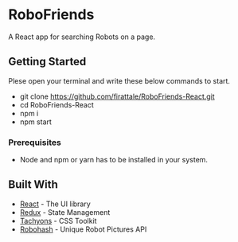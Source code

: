 # RoboFriends

A React app for searching Robots on a page.

## Getting Started

Plese open your terminal and write these below commands to start.

* git clone https://github.com/firattale/RoboFriends-React.git
* cd RoboFriends-React
* npm i
* npm start

### Prerequisites

* Node and npm or yarn has to be installed in your system.

## Built With

* [React](https://reactjs.org/) - The UI library
* [Redux](https://redux.js.org/) - State Management
* [Tachyons](http://tachyons.io/) - CSS Toolkit
* [Robohash](https://robohash.org) - Unique Robot Pictures API

